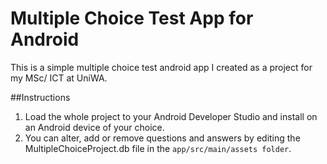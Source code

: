 # Multiple Choice Test App for Android

This is a simple multiple choice test android app I created as a project for my MSc/ ICT at UniWA.

##Instructions

1. Load the whole project to your Android Developer Studio and install on an Android device of your choice. 
2. You can alter, add or remove questions and answers by editing the MultipleChoiceProject.db file in the `app/src/main/assets folder`.
